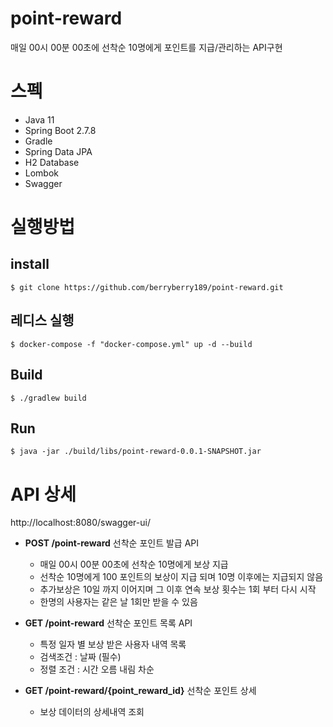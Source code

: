 # point-reward
매일 00시 00분 00초에 선착순 10명에게 포인트를 지급/관리하는 API구현

# 스펙
- Java 11
- Spring Boot 2.7.8
- Gradle
- Spring Data JPA
- H2 Database
- Lombok
- Swagger

# 실행방법
## install
```
$ git clone https://github.com/berryberry189/point-reward.git
```
## 레디스 실행
```
$ docker-compose -f "docker-compose.yml" up -d --build
```
## Build
```
$ ./gradlew build
```
## Run
```
$ java -jar ./build/libs/point-reward-0.0.1-SNAPSHOT.jar
```

# API 상세
http://localhost:8080/swagger-ui/
- **POST /point-reward** 선착순 포인트 발급 API
  - 매일 00시 00분 00초에 선착순 10명에게 보상 지급 
  - 선착순 10명에게 100 포인트의 보상이 지급 되며 10명 이후에는 지급되지 않음
  - 추가보상은 10일 까지 이어지며 그 이후 연속 보상 횟수는 1회 부터 다시 시작
  - 한명의 사용자는 같은 날 1회만 받을 수 있음
  
- **GET /point-reward** 선착순 포인트 목록 API
  - 특정 일자 별 보상 받은 사용자 내역 목록
  - 검색조건 : 날짜 (필수)
  - 정렬 조건 : 시간 오름 내림 차순
  
- **GET /point-reward/{point_reward_id}** 선착순 포인트 상세
  - 보상 데이터의 상세내역 조회
  
  



